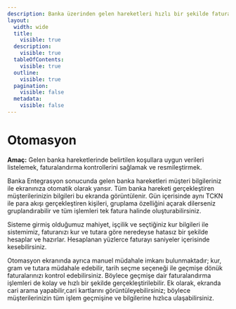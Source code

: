 ```yaml
---
description: Banka üzerinden gelen hareketleri hızlı bir şekilde faturalandırmaktadır.
layout:
  width: wide
  title:
    visible: true
  description:
    visible: true
  tableOfContents:
    visible: true
  outline:
    visible: true
  pagination:
    visible: false
  metadata:
    visible: false
---
```


# Otomasyon

**Amaç:** Gelen banka hareketlerinde belirtilen koşullara uygun verileri listelemek, faturalandırma kontrollerini sağlamak ve resmileştirmek.

Banka Entegrasyon sonucunda gelen banka hareketleri müşteri bilgileriniz ile ekranınıza otomatik olarak yansır. Tüm banka hareketi gerçekleştiren müşterilerinizin bilgileri bu ekranda görüntülenir. Gün içerisinde aynı TCKN ile para akışı gerçekleştiren kişileri, gruplama özelliğini açarak dilerseniz gruplandırabilir ve tüm işlemleri tek fatura halinde oluşturabilirsiniz.

Sisteme girmiş olduğumuz mahiyet, işçilik ve seçtiğiniz kur bilgileri ile sistemimiz, faturanızı kur ve tutara göre neredeyse hatasız bir şekilde hesaplar ve hazırlar. Hesaplanan yüzlerce faturayı saniyeler içerisinde kesebilirsiniz.

Otomasyon ekranında ayrıca manuel müdahale imkanı bulunmaktadır; kur, gram ve tutara müdahale edebilir, tarih seçme seçeneği ile geçmişe dönük faturalarınızı kontrol edebilirsiniz. Böylece geçmişe dair faturalandırma işlemleri de kolay ve hızlı bir şekilde gerçekleştirilebilir. Ek olarak, ekranda cari arama yapabilir,cari kartlarını görüntüleyebilirsiniz; böylece müşterilerinizin tüm işlem geçmişine ve bilgilerine hızlıca ulaşabilirsiniz.
